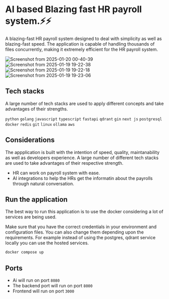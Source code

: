 # AI based Blazing fast HR payroll system.⚡⚡

A blazing-fast HR payroll system designed to deal with simplicity as well as blazing-fast speed. The application is capable of handling thousands of files concurrently, making it extremely efficient for the HR payroll system.

![Screenshot from 2025-01-20 00-40-39](https://github.com/user-attachments/assets/d34f4d5b-d731-4c88-b2c8-25256b773a25)
![Screenshot from 2025-01-19 19-22-38](https://github.com/user-attachments/assets/5f7c2f77-734f-438e-a104-cdfff66f36a2)
![Screenshot from 2025-01-19 19-22-18](https://github.com/user-attachments/assets/eddea66f-33b5-4000-815b-9a3bc50221cf)
![Screenshot from 2025-01-19 19-23-06](https://github.com/user-attachments/assets/66e6af24-ead4-4ddb-9ea2-77063cca2e53)

## Tech stacks

A large number of tech stacks are used to apply different concepts and take advantages of their strengths.

`python` `golang` `javascript` `typescript` `fastapi` `qdrant` `gin` `next js` `postgresql` `docker` `redis` `git` `linux` `ollama` `aws`

## Considerations

The appplication is built with the intention of speed, quality, maintanability as well as developers experience. A large number of different tech stacks are used to take advantages of their respective strength.

- HR can work on payroll system with ease.
- AI integrations to help the HRs get the informatin about the payrolls through natural conversation.

## Run the application

The best way to run this application is to use the docker considering a lot of services are being used.

Make sure that you have the correct credentials in your environment and configuration files. You can also change them depending upon the requirements. For example instead of using the postgres, qdrant service locally you can use the hosted services.

```bash
docker compose up
```

## Ports

- Ai will run on port `8080`
- The backend port will run on port `8000`
- Frontend will run on port `3000`
